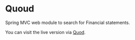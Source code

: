 Quoud
==========================

Spring MVC web module to search for Financial statements.

You can visit the live version via [Quod](http://quod-dev-alpha.herokuapp.com//).
